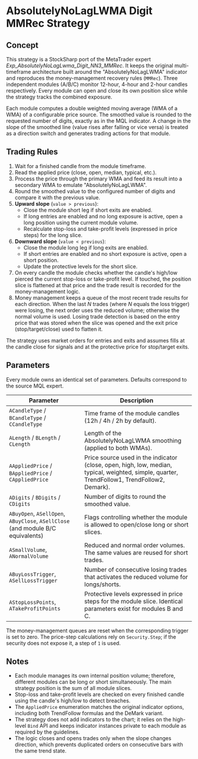 # AbsolutelyNoLagLWMA Digit MMRec Strategy

## Concept

This strategy is a StockSharp port of the MetaTrader expert *Exp_AbsolutelyNoLagLwma_Digit_NN3_MMRec*. It keeps the original multi-timeframe architecture built around the "AbsolutelyNoLagLWMA" indicator and reproduces the money-management recovery rules (`MMRec`). Three independent modules (A/B/C) monitor 12-hour, 4-hour and 2-hour candles respectively. Every module can open and close its own position slice while the strategy tracks the combined exposure.

Each module computes a double weighted moving average (WMA of a WMA) of a configurable price source. The smoothed value is rounded to the requested number of digits, exactly as in the MQL indicator. A change in the slope of the smoothed line (value rises after falling or vice versa) is treated as a direction switch and generates trading actions for that module.

## Trading Rules

1. Wait for a finished candle from the module timeframe.
2. Read the applied price (close, open, median, typical, etc.).
3. Process the price through the primary WMA and feed its result into a secondary WMA to emulate "AbsolutelyNoLagLWMA".
4. Round the smoothed value to the configured number of digits and compare it with the previous value.
5. **Upward slope** (`value > previous`):
   - Close the module short leg if short exits are enabled.
   - If long entries are enabled and no long exposure is active, open a long position using the current module volume.
   - Recalculate stop-loss and take-profit levels (expressed in price steps) for the long slice.
6. **Downward slope** (`value < previous`):
   - Close the module long leg if long exits are enabled.
   - If short entries are enabled and no short exposure is active, open a short position.
   - Update the protective levels for the short slice.
7. On every candle the module checks whether the candle's high/low pierced the current stop-loss or take-profit level. If touched, the position slice is flattened at that price and the trade result is recorded for the money-management logic.
8. Money management keeps a queue of the most recent trade results for each direction. When the last *N* trades (where *N* equals the loss trigger) were losing, the next order uses the reduced volume; otherwise the normal volume is used. Losing trade detection is based on the entry price that was stored when the slice was opened and the exit price (stop/target/close) used to flatten it.

The strategy uses market orders for entries and exits and assumes fills at the candle close for signals and at the protective price for stop/target exits.

## Parameters

Every module owns an identical set of parameters. Defaults correspond to the source MQL expert.

| Parameter | Description |
|-----------|-------------|
| `ACandleType` / `BCandleType` / `CCandleType` | Time frame of the module candles (12h / 4h / 2h by default). |
| `ALength` / `BLength` / `CLength` | Length of the AbsolutelyNoLagLWMA smoothing (applied to both WMAs). |
| `AAppliedPrice` / `BAppliedPrice` / `CAppliedPrice` | Price source used in the indicator (close, open, high, low, median, typical, weighted, simple, quarter, TrendFollow1, TrendFollow2, Demark). |
| `ADigits` / `BDigits` / `CDigits` | Number of digits to round the smoothed value. |
| `ABuyOpen`, `ASellOpen`, `ABuyClose`, `ASellClose` (and module B/C equivalents) | Flags controlling whether the module is allowed to open/close long or short slices. |
| `ASmallVolume`, `ANormalVolume` | Reduced and normal order volumes. The same values are reused for short trades. |
| `ABuyLossTrigger`, `ASellLossTrigger` | Number of consecutive losing trades that activates the reduced volume for longs/shorts. |
| `AStopLossPoints`, `ATakeProfitPoints` | Protective levels expressed in price steps for the module slice. Identical parameters exist for modules B and C. |

The money-management queues are reset when the corresponding trigger is set to zero. The price-step calculations rely on `Security.Step`; if the security does not expose it, a step of `1` is used.

## Notes

- Each module manages its own internal position volume; therefore, different modules can be long or short simultaneously. The main strategy position is the sum of all module slices.
- Stop-loss and take-profit levels are checked on every finished candle using the candle's high/low to detect breaches.
- The `AppliedPrice` enumeration matches the original indicator options, including both TrendFollow formulas and the DeMark variant.
- The strategy does not add indicators to the chart; it relies on the high-level `Bind` API and keeps indicator instances private to each module as required by the guidelines.
- The logic closes and opens trades only when the slope changes direction, which prevents duplicated orders on consecutive bars with the same trend state.
